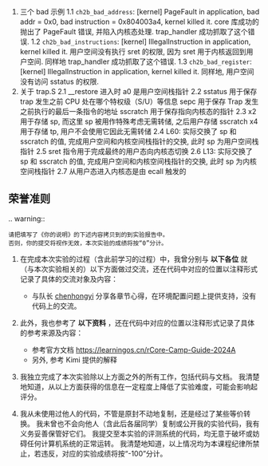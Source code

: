 1. 三个 bad 示例
  1.1 `ch2b_bad_address`: [kernel] PageFault in application, bad addr = 0x0, bad instruction = 0x804003a4, kernel killed it.
    core 库成功的抛出了 PageFault 错误, 并陷入内核态处理. trap_handler 成功抓取了这个错误.
  1.2 `ch2b_bad_instructions`: [kernel] IllegalInstruction in application, kernel killed it.
    用户空间没有执行 sret 的权限, 因为 sret 用于内核返回到用户空间. 同样地 trap_handler 成功抓取了这个错误.
  1.3 `ch2b_bad_register`: [kernel] IllegalInstruction in application, kernel killed it.
    同样地, 用户空间没有访问 sstatus 的权限.
2. 关于 trap.S
  2.1 __restore 进入时 a0 是用户空间栈指针
  2.2 sstatus 用于保存 trap 发生之前 CPU 处在哪个特权级（S/U）等信息
      sepc 用于保存 Trap 发生之前执行的最后一条指令的地址
      sscratch 用于保存指向内核态的指针
  2.3 x2 用于存储 sp, 而这里 sp 被用作特殊考虑无需转储, 之后用户存储 sscratch
      x4 用于存储 tp, 用户不会使用它因此无需转储
  2.4 L60: 实际交换了 sp 和 sscratch 的值, 完成用户空间和内核空间栈指针的交换, 此时 sp 为用户空间栈指针
  2.5 sret 指令用于完成最终的用户态向内核态切换
  2.6 L13: 实际交换了 sp 和 sscratch 的值, 完成用户空间和内核空间栈指针的交换, 此时 sp 为内核空间栈指针
  2.7 从用户态进入内核态是由 ecall 触发的



**荣誉准则**
----------------
.. warning::
    
    请把填写了《你的说明》的下述内容拷贝到的到实验报告中。
    否则，你的提交将视作无效，本次实验的成绩将按“0”分计。

1. 在完成本次实验的过程（含此前学习的过程）中，我曾分别与 **以下各位** 就（与本次实验相关的）以下方面做过交流，还在代码中对应的位置以注释形式记录了具体的交流对象及内容：

    * 与队长 [chenhongyi](https://opencamp.cn/user/chenhongyi) 分享各章节心得，在环境配置问题上提供支持，没有代码上的交流。

2. 此外，我也参考了 **以下资料** ，还在代码中对应的位置以注释形式记录了具体的参考来源及内容：

    * 参考官方文档 https://learningos.cn/rCore-Camp-Guide-2024A
    * 另外, 参考 Kimi 提供的解释

3. 我独立完成了本次实验除以上方面之外的所有工作，包括代码与文档。
我清楚地知道，从以上方面获得的信息在一定程度上降低了实验难度，可能会影响起评分。

4. 我从未使用过他人的代码，不管是原封不动地复制，还是经过了某些等价转换。
我未曾也不会向他人（含此后各届同学）复制或公开我的实验代码，我有义务妥善保管好它们。
我提交至本实验的评测系统的代码，均无意于破坏或妨碍任何计算机系统的正常运转。
我清楚地知道，以上情况均为本课程纪律所禁止，若违反，对应的实验成绩将按“-100”分计。

